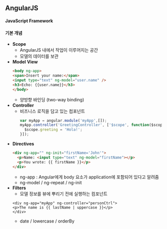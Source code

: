 ## AngularJS

#### JavaScript Framework 

#### 기본 개념

- __Scope__
  - AngularJS 내에서 작업이 이루어지는 공간
  - 모델의 데이터를 보관  
- __Model__ __View__
  ~~~html
  <body ng-app>
  <span>Insert your name:</span>
  <input type="text" ng-model="user.name" />
  <h3>Echo: {{user.name}}</h3>
  </body>
  ~~~
  - 양방향 바인딩 (two-way binding)
- __Controller__
  - 비즈니스 로직을 담고 있는 컴포넌트 
    ~~~js
    var myApp = angular.module('myApp',[]);
    myApp.controller('GreetingController', ['$scope', function($scope) {
      $scope.greeting = 'Hola!';
    }]);
    ~~~
- __Directives__
  ~~~html
  <div ng-app="" ng-init="firstName='John'">
    <p>Name: <input type="text" ng-model="firstName"></p>
    <p>You wrote: {{ firstName }}</p>
  </div>
  ~~~
  - ng-app : Angular에게 body 요소가 application에 포함되어 있다고 알려줌
  - ng-model / ng-repeat / ng-init   
- __Filters__
  - 모델 정보를 뷰에 뿌리기 전에 실행하는 컴포넌트
  ~~~
  <div ng-app="myApp" ng-controller="personCtrl">
  <p>The name is {{ lastName | uppercase }}</p>
  </div>
  ~~~
  - date / lowercase / orderBy 














